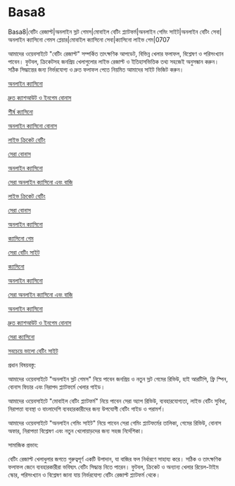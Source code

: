 # Basa8

Basa8|বেটিং রেজাল্ট|অনলাইন স্লট গেমস|মোবাইল বেটিং প্ল্যাটফর্ম|অনলাইন গেমিং সাইট|অনলাইন বেটিং সেবা|অনলাইন ক্যাসিনো গেমস প্লেয়ার|মোবাইল ক্যাসিনো সেবা|ক্যাসিনো লাইভ গেম|0707

আমাদের ওয়েবসাইটে "বেটিং রেজাল্ট" সম্পর্কিত তাৎক্ষণিক আপডেট, বিভিন্ন খেলার ফলাফল, বিশ্লেষণ ও পরিসংখ্যান পাবেন। ফুটবল, ক্রিকেটসহ জনপ্রিয় খেলাগুলোর লাইভ রেজাল্ট ও ইতিহাসভিত্তিক তথ্য সহজেই অনুসন্ধান করুন। সঠিক সিদ্ধান্তের জন্য নির্ভরযোগ্য ও দ্রুত ফলাফল পেতে নিয়মিত আমাদের সাইট ভিজিট করুন।

<a href="https://basa8sx.com/">অনলাইন ক্যাসিনো</a>

<a href="https://basa8sx.net/">দ্রুত ক্যাশআউট ও ইনগেম বোনাস</a>

<a href="https://basa8wap.net/">শীর্ষ ক্যাসিনো</a>

<a href="https://basa8wap.com/">অনলাইন ক্যাসিনো বোনাস</a>

<a href="https://basa8uk.com/">লাইভ ক্রিকেট বেটিং</a>

<a href="https://basa8uk.net/">সেরা বোনাস</a>

<a href="https://basa8hub.com/">অনলাইন ক্যাসিনো</a>

<a href="https://basa8hub.net/">সেরা অনলাইন ক্যাসিনো এবং বাজি</a>

<a href="https://basa8uk.com/">লাইভ ক্রিকেট বেটিং</a>

<a href="https://basa8uk.net/">সেরা বোনাস</a>

<a href="https://basa8now.net/">অনলাইন ক্যাসিনো </a>

<a href="https://basa8pc.com/">ক্যাসিনো গেম</a>

<a href="https://basa8pc.net/">সেরা বেটিং সাইট</a>

<a href="https://basa8live.com/">ক্যাসিনো</a>

<a href="https://basa8hub.com/">অনলাইন ক্যাসিনো</a>

<a href="https://basa8hub.net/">সেরা অনলাইন ক্যাসিনো এবং বাজি</a>

<a href="https://basa8sx.com/">অনলাইন ক্যাসিনো</a>

<a href="https://basa8sx.net/">দ্রুত ক্যাশআউট ও ইনগেম বোনাস</a>

<a href="https://basa8vip.com/">সেরা ক্যাসিনো</a>

<a href="https://basa8us.com/">সবচেয়ে ভালো বেটিং সাইট</a>

প্রধান বিষয়বস্তু:

আমাদের ওয়েবসাইটে "অনলাইন স্লট গেমস" নিয়ে পাবেন জনপ্রিয় ও নতুন স্লট গেমের রিভিউ, হাই আরটিপি, ফ্রি স্পিন, বোনাস ফিচার এবং নিরাপদ প্ল্যাটফর্মে খেলার গাইড।

আমাদের ওয়েবসাইটে "মোবাইল বেটিং প্ল্যাটফর্ম" নিয়ে পাবেন সেরা অ্যাপ রিভিউ, ব্যবহারযোগ্যতা, লাইভ বেটিং সুবিধা, নিরাপত্তা ব্যবস্থা ও বাংলাদেশি ব্যবহারকারীদের জন্য উপযোগী বেটিং গাইড ও পরামর্শ।

আমাদের ওয়েবসাইটে "অনলাইন গেমিং সাইট" নিয়ে পাবেন সেরা গেমিং প্ল্যাটফর্মের তালিকা, গেমের রিভিউ, বোনাস অফার, নিরাপত্তা বিশ্লেষণ এবং নতুন খেলোয়াড়দের জন্য সহজ নির্দেশিকা।

সামাজিক প্রভাব:

বেটিং রেজাল্ট খেলাধুলার জগতে গুরুত্বপূর্ণ একটি উপাদান, যা বাজির ফল নির্ধারণে সাহায্য করে। সঠিক ও তাৎক্ষণিক ফলাফল জেনে ব্যবহারকারীরা ভবিষ্যৎ বেটিং সিদ্ধান্ত নিতে পারেন। ফুটবল, ক্রিকেট ও অন্যান্য খেলার রিয়েল-টাইম স্কোর, পরিসংখ্যান ও বিশ্লেষণ জানা যায় নির্ভরযোগ্য বেটিং রেজাল্ট প্ল্যাটফর্ম থেকে।
